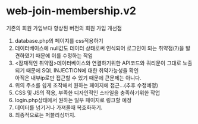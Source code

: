 # web-join-membership.v2
기존의 회원 가입보다 향상된 버전의 회원 가입
개선점<br>
1. database.php의 페이지를 css적용하기
2. 데이터베이스에 null값도 데이터 상태로써 인식되어 로그인이 되는 취약점(?)을 발견하였기 때문에 이를 수정하는 작엄<br>
3. <잠재적인 취약점>데이터베이스와 연결하기위한 API코드와 쿼리문이 그대로 노출되기 때문에 SQL INJECTION에 대한 취약가능성을 확인<br>
아직은 내부ip로만 접근할 수 있기 때문에 큰문제는 아니다.<br>
4. 위의 주소를 쉽게 조작해서 원하는 페이지에 접근...(추후 수정예정)<br>
5. CSS 및 JS의 적용, 부족한 디자인적인 스타일을 충족하기위한 작업<br>
6. login.php상태에서 원하는 일부 페이지로 링크할 예정<br>
7. 데이터를 넘기거나 가져올때 복호화하기.<br>
8. 최종적으로는 퍼블리싱까지.

